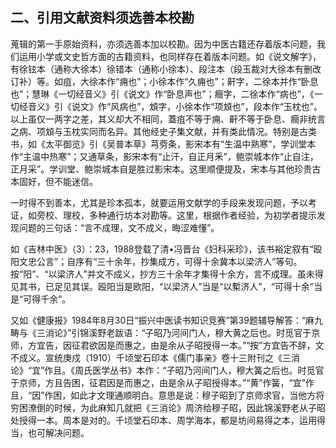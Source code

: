## 二、引用文献资料须选善本校勘

蒐辑的第一手原始资料，亦须选善本加以校勘。因为中医古籍还存着版本问题，我们运用小学或文史哲方面的古籍资料，也同样存在着版本问题。如《说文解字》，有徐铉本（通称大徐本）徐错本（通称小徐本）、段注本（段玉裁对大徐本有删改订补）等。如疽，大徐本作“痈也”；小徐本作“久痈也”；鼾字，二徐本并作“卧息也”；慧琳《一切经音义》引《说文》作“卧息声也”；癎字，二徐本作“病也”，《一切经音义》引《说文》作“风病也”，䪴字，小徐本作“项䪴也”，段本作“玉枕也”。以上虽仅一两字之差，其义却大不相同，蓋疽不等于痈、鼾不等于卧息、癎非统言之病、项䪴与玉枕实同而名异。其他经史子集文献，并有类此情况。特别是古类书，如《太平御览》引《吴普本草》芎䓖条，影宋本有“生温中熟寒”，学训堂本作“主温中热寒”；又通草条，影宋本有“止汗，自正月釆”，鲍崇城本作“止自注，正月采”。学训堂、鲍崇城本自是胜过影宋本。这里顺便提及，宋本与其他珍贵古本固好，但不能迷信。

一时得不到善本，尤其是珍本孤本，就要运用文献学的手段来发现问题，予以考证，如旁校、理校，多种通行坊本对勘等。这里，根据作者经验，为初学者提示发现问题的三句话：“言不成理，文不成义，晦涩难懂”。

如《吉林中医》（3）：23，1988登载了清•冯晋台《妇科采珍》，该书裕定叙有“殴阳文忠公言”；自序有“三十余年，抄集成方，可得十余冀本以梁济人”等句。按“阳”、“以梁济人”并文不成义，抄方三十余年才集得十余方，言不成理。虽未得见其书，已足见其误。殴阳当是欧阳，“以梁济人”当是“以槧济人”，“可得十余”当是“可得千余”。

又如《健康报》1984年8月30日“振兴中医读书知识竞赛”第39题辅导解答：“麻九畴与《三消论》”引锦溪野老跋语：“子昭乃河间门人，穆大黄之后也。时觅官于京师，方宜告，因征君欲因是而惠之，由是余从子昭授得一本。”“按”方宜告不辞，文不成义。宣统庚戍（1910）千顷堂石印本《儒门事亲》卷十三附刊之《三消论》“宜”作且。《周氏医学丛书》本作：“子昭乃河间门人，穆大簧之后也。时觅官于京师，方且告困，征君因是而惠之，由是余从子昭授得本。”“黄”作簧，“宜”作且，“因”作困，如此才文理通顺明白。意思是说：穆子昭到了京师求官，当他方将穷困潦倒的时候，为此麻知几就把《三消论》周济给穆子昭，因此锦溪野老从子昭处授得一本。周本是对的。千顷堂石印本、周学海本，都是坊间易得之本，运用得当，也可解决问题。
